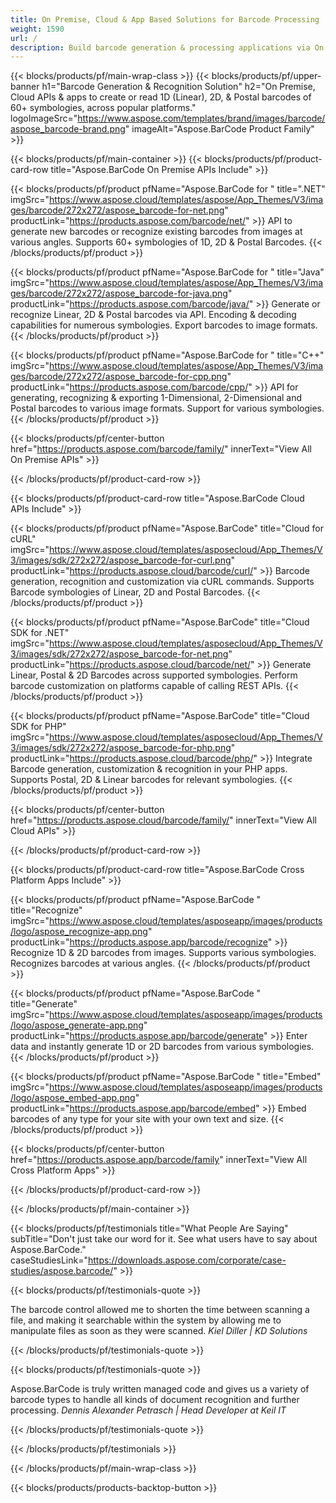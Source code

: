 ```yaml
---
title: On Premise, Cloud & App Based Solutions for Barcode Processing 
weight: 1590
url: /
description: Build barcode generation & processing applications via On Premise APIs or Cloud-based SDKs. Use cross-platform apps for Barcode generation or recognition.
---
```


{{< blocks/products/pf/main-wrap-class >}}
{{< blocks/products/pf/upper-banner h1="Barcode Generation & Recognition Solution" h2="On Premise, Cloud APIs & apps to create or read 1D (Linear), 2D, & Postal barcodes of 60+ symbologies, across popular platforms." logoImageSrc="https://www.aspose.com/templates/brand/images/barcode/aspose_barcode-brand.png" imageAlt="Aspose.BarCode Product Family" >}}

{{< blocks/products/pf/main-container >}}
{{< blocks/products/pf/product-card-row title="Aspose.BarCode On Premise APIs Include" >}}

{{< blocks/products/pf/product pfName="Aspose.BarCode for " title=".NET" imgSrc="https://www.aspose.cloud/templates/aspose/App_Themes/V3/images/barcode/272x272/aspose_barcode-for-net.png" productLink="https://products.aspose.com/barcode/net/" >}}
API to generate new barcodes or recognize existing barcodes from images at various angles. Supports 60+ symbologies of 1D, 2D & Postal Barcodes.
{{< /blocks/products/pf/product >}}

{{< blocks/products/pf/product pfName="Aspose.BarCode for " title="Java" imgSrc="https://www.aspose.cloud/templates/aspose/App_Themes/V3/images/barcode/272x272/aspose_barcode-for-java.png" productLink="https://products.aspose.com/barcode/java/" >}}
Generate or recognize Linear, 2D & Postal barcodes via API. Encoding & decoding capabilities for numerous symbologies. Export barcodes to image formats.
{{< /blocks/products/pf/product >}}

{{< blocks/products/pf/product pfName="Aspose.BarCode for " title="C++" imgSrc="https://www.aspose.cloud/templates/aspose/App_Themes/V3/images/barcode/272x272/aspose_barcode-for-cpp.png" productLink="https://products.aspose.com/barcode/cpp/" >}}
API for generating, recognizing & exporting 1-Dimensional, 2-Dimensional and Postal barcodes to various image formats. Support for various symbologies.
{{< /blocks/products/pf/product >}}

{{< blocks/products/pf/center-button href="https://products.aspose.com/barcode/family/" innerText="View All On Premise APIs" >}}

{{< /blocks/products/pf/product-card-row >}}

{{< blocks/products/pf/product-card-row title="Aspose.BarCode Cloud APIs Include" >}}

{{< blocks/products/pf/product pfName="Aspose.BarCode" title="Cloud for cURL" imgSrc="https://www.aspose.cloud/templates/asposecloud/App_Themes/V3/images/sdk/272x272/aspose_barcode-for-curl.png" productLink="https://products.aspose.cloud/barcode/curl/" >}}
Barcode generation, recognition and customization via cURL commands. Supports Barcode symbologies of Linear, 2D and Postal Barcodes.
{{< /blocks/products/pf/product >}}

{{< blocks/products/pf/product pfName="Aspose.BarCode" title="Cloud SDK for .NET" imgSrc="https://www.aspose.cloud/templates/asposecloud/App_Themes/V3/images/sdk/272x272/aspose_barcode-for-net.png" productLink="https://products.aspose.cloud/barcode/net/" >}}
Generate Linear, Postal & 2D Barcodes across supported symbologies. Perform barcode customization on platforms capable of calling REST APIs.
{{< /blocks/products/pf/product >}}

{{< blocks/products/pf/product pfName="Aspose.BarCode" title="Cloud SDK for PHP" imgSrc="https://www.aspose.cloud/templates/asposecloud/App_Themes/V3/images/sdk/272x272/aspose_barcode-for-php.png" productLink="https://products.aspose.cloud/barcode/php/" >}}
Integrate Barcode generation, customization & recognition in your PHP apps. Supports Postal, 2D & Linear barcodes for relevant symbologies.
{{< /blocks/products/pf/product >}}

{{< blocks/products/pf/center-button href="https://products.aspose.cloud/barcode/family/" innerText="View All Cloud APIs" >}}

{{< /blocks/products/pf/product-card-row >}}

{{< blocks/products/pf/product-card-row title="Aspose.BarCode Cross Platform Apps Include" >}}

{{< blocks/products/pf/product pfName="Aspose.BarCode " title="Recognize" imgSrc="https://www.aspose.cloud/templates/asposeapp/images/products/logo/aspose_recognize-app.png" productLink="https://products.aspose.app/barcode/recognize" >}}
Recognize 1D & 2D barcodes from images. Supports various symbologies. Recognizes barcodes at various angles.
{{< /blocks/products/pf/product >}}

{{< blocks/products/pf/product pfName="Aspose.BarCode " title="Generate" imgSrc="https://www.aspose.cloud/templates/asposeapp/images/products/logo/aspose_generate-app.png" productLink="https://products.aspose.app/barcode/generate" >}}
Enter data and instantly generate 1D or 2D barcodes from various symbologies.
{{< /blocks/products/pf/product >}}

{{< blocks/products/pf/product pfName="Aspose.BarCode " title="Embed" imgSrc="https://www.aspose.cloud/templates/asposeapp/images/products/logo/aspose_embed-app.png" productLink="https://products.aspose.app/barcode/embed" >}}
Embed barcodes of any type for your site with your own text and size.
{{< /blocks/products/pf/product >}}

{{< blocks/products/pf/center-button href="https://products.aspose.app/barcode/family" innerText="View All Cross Platform Apps" >}}

{{< /blocks/products/pf/product-card-row >}}

{{< /blocks/products/pf/main-container >}}

{{< blocks/products/pf/testimonials title="What People Are Saying" subTitle="Don't just take our word for it. See what users have to say about Aspose.BarCode." caseStudiesLink="https://downloads.aspose.com/corporate/case-studies/aspose.barcode/" >}}

{{< blocks/products/pf/testimonials-quote >}}
<p class="first">
 The barcode control allowed me to shorten the time between scanning a file, and making it searchable within the system by allowing me to manipulate files as soon as they were scanned.
 <em>
  Kiel Diller | KD Solutions
 </em>
</p>

{{< /blocks/products/pf/testimonials-quote >}}

{{< blocks/products/pf/testimonials-quote >}}
<p class="second">
 Aspose.BarCode is truly written managed code and gives us a variety of barcode types to handle all kinds of document recognition and further processing.
 <em>
  Dennis Alexander Petrasch | Head Developer at Keil IT
 </em>
</p>

{{< /blocks/products/pf/testimonials-quote >}}

{{< /blocks/products/pf/testimonials >}}

{{< /blocks/products/pf/main-wrap-class >}}

{{< blocks/products/products-backtop-button >}}